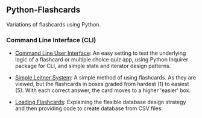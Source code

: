 ##  Python-Flashcards

Variations of flashcards using Python.

### Command Line Interface (CLI) 

- [Command Line User Interface](https://github.com/jonfernq/Python-Flashcards/tree/main/CommandLineUserInterface):  An easy setting to test the underlying logic of a flashcard or multiple choice quiz app, using Python Inquirer package for CLI, and simple state and iterator design patterns. 

- [Simple Leitner System](https://github.com/jonfernq/Python-Flashcards/tree/main/CommandLineUserInterface/LeitnerSystem): A simple method of using flashcards. As they are viewed, but the flashcards in boxes graded from hardest (1) to easiest (5). With each correct answer, the card moves to a higher 'easier' box.  

- [Loading Flashcards](https://github.com/jonfernq/Python-Flashcards/tree/main/LoadingFlashcards): Explaining the flexible database design strategy and then providing code to create database from CSV files. 
